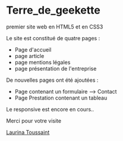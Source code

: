 # Terre_de_geekette
premier site web en HTML5 et en CSS3

Le site est constitué de quatre pages :  
 
- Page d'accueil
- page article
- page mentions légales
- page présentation de l'entreprise  
  

De nouvelles pages ont été ajoutées :  

- Page contenant un formulaire --> Contact
- Page Prestation contenant un tableau  
  
Le responsive est encore en cours..

Merci pour votre visite

[Laurina Toussaint](laurinatoussaint@gmail.com)
